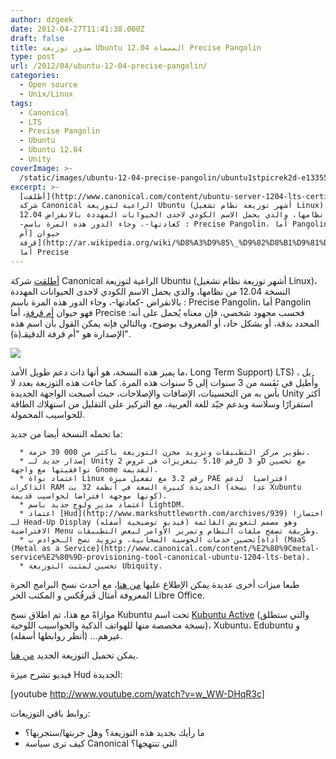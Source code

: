 ```yaml
---
author: dzgeek
date: 2012-04-27T11:41:38.000Z
draft: false
title: صدور توزيعة Ubuntu 12.04 المسماة Precise Pangolin
type: post
url: /2012/04/ubuntu-12-04-precise-pangolin/
categories:
  - Open source
  - Unix/Linux
tags:
  - Canonical
  - LTS
  - Precise Pangolin
  - Ubuntu
  - Ubuntu 12.04
  - Unity
coverImage: >-
  /static/images/ubuntu-12-04-precise-pangolin/ubuntu1stpicrek2d-e1335526443124.jpg
excerpt: >-
  [أطلقت](http://www.canonical.com/content/ubuntu-server-1204-lts-certified-available-and-ready-hyperscale-world)
  شركة Canonical الراعية لتوزيعة Ubuntu (أشهر توزيعة نظام تشغيل Linux)، النسخة
  12.04 من نظامها، والذي يحمل الاسم الكودي لاحدى الحيوانات المهددة بالانقراض
  -كعادتها-، وجاء الدور هذه المرة باسم : Precise Pangolin، أما Pangolin فهو
  حيوان [أم
  قرفة](http://ar.wikipedia.org/wiki/%D8%A3%D9%85\_%D9%82%D8%B1%D9%81%D8%A9\_%28%D8%AD%D9%8A%D9%88%D8%A7%D9%86%29)،
  أما Precise
---
```

[أطلقت](http://www.canonical.com/content/ubuntu-server-1204-lts-certified-available-and-ready-hyperscale-world) شركة Canonical الراعية لتوزيعة Ubuntu (أشهر توزيعة نظام تشغيل Linux)، النسخة 12.04 من نظامها، والذي يحمل الاسم الكودي لاحدى الحيوانات المهددة بالانقراض -كعادتها-، وجاء الدور هذه المرة باسم : Precise Pangolin، أما Pangolin فهو حيوان [أم قرفة](http://ar.wikipedia.org/wiki/%D8%A3%D9%85\_%D9%82%D8%B1%D9%81%D8%A9\_%28%D8%AD%D9%8A%D9%88%D8%A7%D9%86%29)، أما Precise فحسب مجهود شخصي، فإن معناه يُحمل على أنه: المحدد بدقة، أو بشكل حاد، أو المعروف بوضوح، وبالتالي فإنه يمكن القول بأن اسم هذه الإصدارة هو "أم قرفة الدقيقـ(ة)".

![](/static/images/ubuntu-12-04-precise-pangolin/ubuntu1stpicrek2d-e1335526443124.jpg)

[](https://www.it-scoop.com/wp-content/uploads/2012/04/ubuntu1stpicrek2d.jpg)ما يميز هذه النسخة، هو أنها ذات دعم طويل الأمد، Long Term Support) LTS) ، بل وأُطيل في نَفَسه من 3 سنوات إلى 5 سنوات هذه المرة. كما جاءت هذه التوزيعة بعدد لا بأس به من التحسينات، الإضافات والإصلاحات، حيث أصبحت الواجهة الجديدة Unity أكثر استقرارًا وسلاسة وبدعم جيّد للغة العربية، مع التركيز على التقليل من استهلاك الطاقة للحواسيب المحمولة.

ما تحمله النسخة أيضا من جديد:

~~~
  * تطوير مركز التطبيقات وتزويد مخزن التوزيعة بأكثر من 000 39 حزمة.
  * إصدار جديد لـ Unity رقم 5.10 بتعزيزات في عروض 2D و 3D مع تحسين توافقيتها مع واجهة Gnome القديمة.
  * اعتماد نواة Linux رقم 3.2 مع تفعيل ميزة PAE افتراضيا  لدعم الذاكرات RAM الجديدة كبيرة السعة في أنظمة 32 بت (عدا نسخة Xubuntu كونها موجهة افتراضا لحواسيب قديمة).
  * اعتماد مدير ولوج جديد باسم LightDM.
  * اعتماد [Hud](http://www.markshuttleworth.com/archives/939) اختصارا لـ Head-Up Display (فيديو توضيحية أسفله) وهو مصمم لتعويض القائمة الافتراضية Menu وطريقة تصفح ملفات النظام وتمرير الأوامر لبعض التطبيقات.
  * تحسين خدمات الحوسبة السحابية، وتزويد نسخ الـخوادم ب[أداة (MaaS (Metal as a Service](http://www.canonical.com/content/%E2%80%9Cmetal-service%E2%80%9D-provisioning-tool-canonical-ubuntu-1204-lts-beta).
  * تحسين لمثبت التوزيعة Ubiquity.
~~~

طبعا ميزات أخرى عديدة يمكن الإطلاع عليها [من هنا](https://blueprints.launchpad.net/ubuntu/precise/+specs)، مع أحدث نسخ البرامج الحرة المعروفة أمثال فَيرفُكس و المكتب الحر Libre Office.

موازاةً مع هذا، تم اطلاق نسخ Kubuntu تحت اسم [Kubuntu Active](http://blogs.kde.org/node/4544) (والتي ستطلق نسخة مخصصة منها للهواتف الذكية والحواسيب اللوحية)، Xubuntu، Edubuntu و غيرهم... (أنظر روابطها أسفله).

يمكن تحميل التوزيعة الجديد [من هنا](http://www.ubuntu.com/download).

فيديو تشرح ميزة Hud الجديدة:

\[youtube http://www.youtube.com/watch?v=w_WW-DHqR3c]

روابط باقي التوزيعات:

-   ما رأيك بجديد هذه التوزيعة؟ وهل جربتها/ستجربها؟
-   كيف ترى سياسة Canonical التي تنتهجها؟
